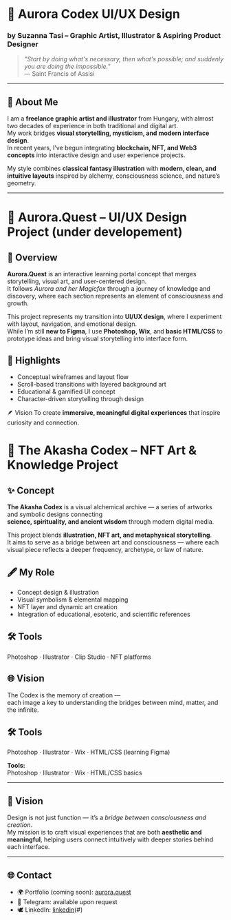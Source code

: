 
# 🌌 Aurora Codex UI/UX Design

### by Suzanna Tasi – Graphic Artist, Illustrator & Aspiring Product Designer

> *"Start by doing what's necessary, then what's possible; and suddenly you are doing the impossible."*  
> — Saint Francis of Assisi

---

## 🧭 About Me

I am a **freelance graphic artist and illustrator** from Hungary, with almost two decades of experience in both traditional and digital art.  
My work bridges **visual storytelling, mysticism, and modern interface design**.  
In recent years, I’ve begun integrating **blockchain, NFT, and Web3 concepts** into interactive design and user experience projects.

My style combines **classical fantasy illustration** with **modern, clean, and intuitive layouts** inspired by alchemy, consciousness science, and nature’s geometry.

---

# 🌌 Aurora.Quest – UI/UX Design Project (under developement)
## 🧭 Overview
**Aurora.Quest** is an interactive learning portal concept that merges storytelling, visual art, and user-centered design.  
It follows *Aurora and her Magicfox* through a journey of knowledge and discovery, where each section represents an element of consciousness and growth.

This project represents my transition into **UI/UX design**, where I experiment with layout, navigation, and emotional design.  
While I’m still **new to Figma**, I use **Photoshop, Wix**, and **basic HTML/CSS** to prototype ideas and bring visual storytelling into interface form.

## 🧩 Highlights
- Conceptual wireframes and layout flow
- Scroll-based transitions with layered background art
- Educational & gamified UI concept
- Character-driven storytelling through design

 🪶 Vision
To create **immersive, meaningful digital experiences** that inspire curiosity and connection.

# 🔮 The Akasha Codex – NFT Art & Knowledge Project

## ✨ Concept
**The Akasha Codex** is a visual alchemical archive — a series of artworks and symbolic designs connecting  
**science, spirituality, and ancient wisdom** through modern digital media.

This project blends **illustration, NFT art, and metaphysical storytelling**.  
It aims to serve as a bridge between art and consciousness — where each visual piece reflects a deeper frequency, archetype, or law of nature.

## 🖋️ My Role
- Concept design & illustration  
- Visual symbolism & elemental mapping  
- NFT layer and dynamic art creation  
- Integration of educational, esoteric, and scientific references  

## 🛠️ Tools
Photoshop · Illustrator · Clip Studio · NFT platforms

## 🌐 Vision
The Codex is the memory of creation —  
each image a key to understanding the bridges between mind, matter, and the infinite.


## 🛠️ Tools
Photoshop · Illustrator · Wix · HTML/CSS (learning Figma)

**Tools:**  
Photoshop · Illustrator · Wix · HTML/CSS basics

---

## 🔮 Vision

Design is not just function — it’s a *bridge between consciousness and creation*.  
My mission is to craft visual experiences that are both **aesthetic and meaningful**, helping users connect intuitively with deeper stories behind each interface.

---

## 🌐 Contact

- 🌍 Portfolio (coming soon): [aurora.quest](https://aurora.quest)  
- 💬 Telegram: available upon request  
- 🕊️ LinkedIn: [linkedin](https://www.linkedin.com/in/zsuzsanna-tasi-6b2681136/)(#)  
